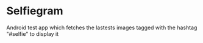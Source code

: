 Selfiegram
==========

Android test app which fetches the lastests images tagged with the hashtag "#selfie" to display it
